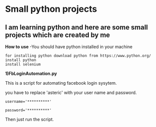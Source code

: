 # Small python projects 

## I am learning python and here are some small projects which are created by me

**How to use**
-You should have python installed in your machine 

    for installing python download python from https://www.python.org/
    install python 
    install selenium
    
    
**1)FbLoginAutomation.py**

This is a script for automating facebook login sysytem.


you have to replace 'asteric' with your user name and password.

    username='**********'

    password='**********'

Then just run the script.

